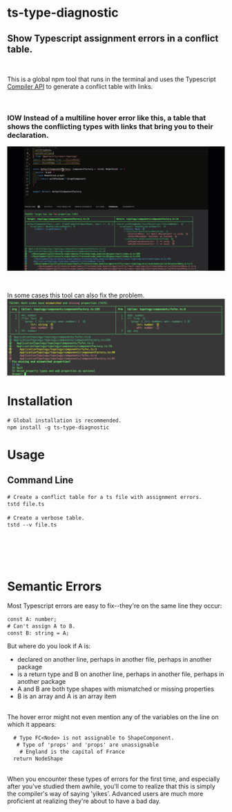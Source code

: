 # ts-type-diagnostic

## Show Typescript assignment errors in a conflict table.

<br/>

This is a global npm tool that runs in the terminal and uses the Typescript [Compiler API](https://github.com/microsoft/TypeScript/wiki/Using-the-Compiler-API) to generate a conflict table with links.

<br/>

### IOW Instead of a multiline hover error like this, a table that shows the conflicting types with links that bring you to their declaration.

![link](./images/link.gif)

<br/>

In some cases this tool can also fix the problem.
![link](./images/fix.png)

# Installation

```shell
# Global installation is recommended.
npm install -g ts-type-diagnostic
```

# Usage

## Command Line

```shell
# Create a conflict table for a ts file with assignment errors.
tstd file.ts

# Create a verbose table.
tstd --v file.ts
```

## <br/><br/>

# Semantic Errors

Most Typescript errors are easy to fix--they're on the same line they occur:

```shell
const A: number;
# Can't assign A to B.
const B: string = A;
```

But where do you look if A is:

- declared on another line, perhaps in another file, perhaps in another package
- is a return type and B on another line, perhaps in another file, perhaps in another package
- A and B are both type shapes with mismatched or missing properties
- B is an array and A is an array item

<br/>
The hover error might not even mention any of the variables on the line on which it appears:

```shell
  # Type FC<Node> is not assignable to ShapeComponent.
   # Type of 'props' and 'props' are unassignable
    # England is the capital of France
  return NodeShape
```

<br/>
When you encounter these types of errors for the first time, and especially after you've studied them awhile, you'll come to realize that this is simply the compiler's way of saying 'yikes'. Advanced users are much more proficient at realizing they're about to have a bad day.
<br/><br/>
